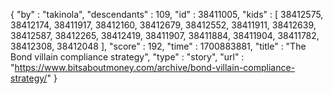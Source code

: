 {
  "by" : "takinola",
  "descendants" : 109,
  "id" : 38411005,
  "kids" : [ 38412575, 38412174, 38411917, 38412160, 38412679, 38412552, 38411911, 38412639, 38412587, 38412265, 38412419, 38411907, 38411884, 38411904, 38411782, 38412308, 38412048 ],
  "score" : 192,
  "time" : 1700883881,
  "title" : "The Bond villain compliance strategy",
  "type" : "story",
  "url" : "https://www.bitsaboutmoney.com/archive/bond-villain-compliance-strategy/"
}
